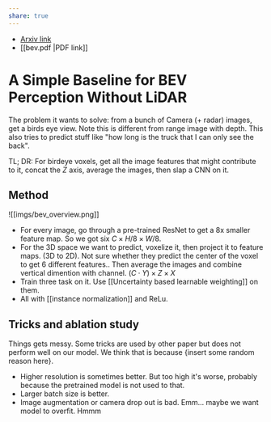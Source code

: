 ```yaml
---
share: true
---
```

- [Arxiv link](https://arxiv.org/abs/2206.07959)
- [[bev.pdf |PDF link]]

# A Simple Baseline for BEV Perception Without LiDAR

The problem it wants to solve: from a bunch of Camera (+ radar) images, get a birds eye view. Note this is different from range image with depth. This also tries to predict stuff like "how long is the truck that I can only see the back".

TL; DR: For birdeye voxels, get all the image features that might contribute to it, concat the $Z$ axis, average the images, then slap a CNN on it.

## Method

![[imgs/bev_overview.png]]
- For every image, go through a pre-trained ResNet to get a 8x smaller feature map. So we got six $C \times  H /8 \times  W /8$. 
- For the 3D space we want to predict, voxelize it, then project it to feature maps. (3D to 2D). Not sure whether they predict the center of the voxel to get 6 different features.. Then average the images and combine vertical dimention with channel. $(C \cdot Y) \times Z \times X$
- Train three task on it. Use [[Uncertainty based learnable weighting]] on them. 
- All with [[instance normalization]] and ReLu.

## Tricks and ablation study

Things gets messy. Some tricks are used by other paper but does not perform well on our model. We think that is because {insert some random reason here}. 
- Higher resolution is sometimes better. But too high it's worse, probably because the pretrained model is not used to that.
- Larger batch size is better.
- Image augmentation or camera drop out is bad. Emm... maybe we want model to overfit. Hmmm